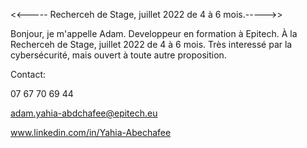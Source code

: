 
<<----- Recherceh de Stage, juillet 2022 de 4 à 6 mois.----->>

Bonjour,
je m'appelle Adam.
Developpeur en formation à Epitech.
À la Recherceh de Stage, juillet 2022 de 4 à 6 mois.
Très interessé par la cybersécurité, mais ouvert à toute autre proposition.

Contact:

07 67 70 69 44


adam.yahia-abdchafee@epitech.eu


www.linkedin.com/in/Yahia-Abechafee


